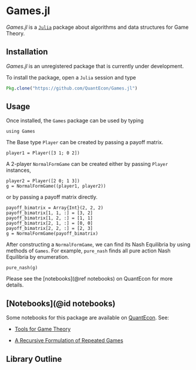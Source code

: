# Games.jl

*Games.jl* is a [`Julia`](http://www.julialang.org) package about algorithms and data structures for Game Theory.

## Installation

*Games.jl* is an unregistered package that is currently under development.

To install the package, open a `Julia` session and type

```julia
Pkg.clone("https://github.com/QuantEcon/Games.jl")
```

## Usage

Once installed, the `Games` package can be used by typing

```@example 1
using Games
```

The Base type `Player` can be created by passing a payoff matrix.

```@example 1
player1 = Player([3 1; 0 2])
```

A 2-player `NormalFormGame` can be created either by passing `Player` instances,

```@example 1
player2 = Player([2 0; 1 3])
g = NormalFormGame((player1, player2))
```

or by passing a payoff matrix directly.

```@example 1
payoff_bimatrix = Array{Int}(2, 2, 2)
payoff_bimatrix[1, 1, :] = [3, 2]
payoff_bimatrix[1, 2, :] = [1, 1]
payoff_bimatrix[2, 1, :] = [0, 0]
payoff_bimatrix[2, 2, :] = [2, 3]
g = NormalFormGame(payoff_bimatrix)
```

After constructing a `NormalFormGame`, we can find its Nash Equilibria by using methods of `Games`. For example, `pure_nash` finds all pure action Nash Equilibria by enumeration.

```@example 1
pure_nash(g)
```

Please see the [notebooks](@ref notebooks) on QuantEcon for more details.

## [Notebooks](@id notebooks)

Some notebooks for this package are available on [QuantEcon](https://lectures.quantecon.org). See:

* [Tools for Game Theory](http://nbviewer.jupyter.org/github/QuantEcon/QuantEcon.notebooks/blob/master/game_theory_jl.ipynb)

* [A Recursive Formulation of Repeated Games](https://nbviewer.jupyter.org/github/QuantEcon/QuantEcon.notebooks/blob/master/recursive_repeated_games.ipynb)

## Library Outline

